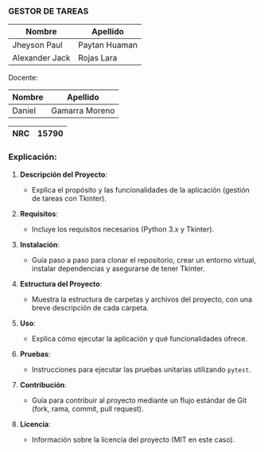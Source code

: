 
### GESTOR DE TAREAS

| Nombre                          | Apellido          |
|----------------------------------|-------------------|
| Jheyson Paul      |       Paytan Huaman            |
| Alexander Jack       | Rojas Lara                  |

Docente: 

| Nombre                    | Apellido         |
|---------------------------|------------------|
| Daniel       |      Gamarra Moreno            |



| NRC         | 15790          |
|----------------------------------|-------------------|




### Explicación:

1. **Descripción del Proyecto**:
   - Explica el propósito y las funcionalidades de la aplicación (gestión de tareas con Tkinter).

2. **Requisitos**:
   - Incluye los requisitos necesarios (Python 3.x y Tkinter).

3. **Instalación**:
   - Guía paso a paso para clonar el repositorio, crear un entorno virtual, instalar dependencias y asegurarse de tener Tkinter.

4. **Estructura del Proyecto**:
   - Muestra la estructura de carpetas y archivos del proyecto, con una breve descripción de cada carpeta.

5. **Uso**:
   - Explica cómo ejecutar la aplicación y qué funcionalidades ofrece.

6. **Pruebas**:
   - Instrucciones para ejecutar las pruebas unitarias utilizando `pytest`.

7. **Contribución**:
   - Guía para contribuir al proyecto mediante un flujo estándar de Git (fork, rama, commit, pull request).

8. **Licencia**:
   - Información sobre la licencia del proyecto (MIT en este caso).



